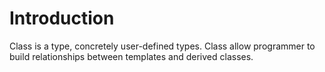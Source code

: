 # Introduction

Class is a type, concretely user-defined types. Class allow programmer to build relationships between
templates and derived classes.
